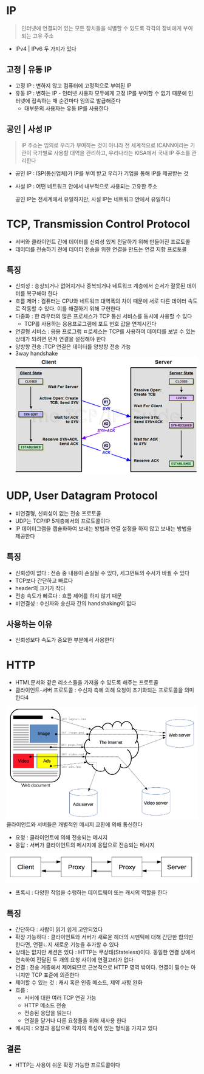 # IP

> 인터넷에 연결되어 있는 모든 장치들을 식별할 수 있도록 각각의 장비에게 부여되는 고유 주소

* IPv4 | IPv6 두 가지가 있다

## 고정 | 유동 IP

* 고정 IP : 변하지 않고 컴퓨터에 고정적으로 부여된 IP
* 유동 IP : 변하는 IP - 인터넷 사용자 모두에게 고정 IP를 부여할 수 없기 때문에 인터넷에 접속하는 매 순간마다 임의로 발급해준다
    * 대부분의 사용자는 유동 IP를 사용한다

## 공인 | 사성 IP

> IP 주소는 임의로 우리가 부여하는 것이 아니라 전 세계적으로 ICANN이라는 기관이
> 국가별로 사용할 대역을 관리하고, 우리나라는 KISA에서 국내 IP 주소를 관리한다

* 공인 IP : ISP(통신업체)가 IP를 부여 받고 우리가 기업을 통해 IP를 제공받는 것
* 사설 IP : 어떤 네트워크 안에서 내부적으로 사용되는 고유한 주소

    공인 IP는 전세계에서 유일하지만, 사설 IP는 네트워크 안에서 유일하다

# TCP, Transmission Control Protocol

* 서버와 클라이언트 간에 데이터를 신뢰성 있게 전달하기 위해 만들어진 프로토콜
* 데이터를 전송하기 전에 데이터 전송을 위한 연결을 만드는 연결 지향 프로토콜

## 특징

* 신뢰성 : 송상되거나 없어지거나 중복되거나 네트워크 계층에서 순서가 잘못된 데이터를 복구해야 한다
* 흐름 제어 : 컴퓨터는 CPU와 네트워크 대역폭의 차이 때문에 서로 다른 데이터 속도로 작동할 수 있다. 이를 해결하기 위해 구현한다
* 다중화 : 한 라우터의 많은 프로세스가 TCP 통신 서비스를 동시에 사용할 수 있다
    * TCP를 사용하는 응용프로그램에 포트 번호 값을 연계시킨다
* 연결형 서비스 : 응용 프로그램 ㅍ로세스는 TCP를 사용하여 데이터를 보낼 수 있는 상태가 되려면 먼저 연결을 설정해야 한다
* 양방향 전송 :TCP 연결은 데이터를 양방향 전송 가능
* 3way handshake
  ![img.png](img/3way%20handshake.png)

# UDP, User Datagram Protocol
* 비연결형, 신뢰성이 없는 전송 프로토콜
* UDP는 TCP/IP 5계층에서의 프로토콜이다
* IP 데이터그램을 캡슐화하여 보내는 방법과 연결 설정을 하지 않고 보내는 방법을 제공한다

## 특징
* 신뢰성이 없다 : 전송 중 내용이 손실될 수 있다, 세그먼트의 수서가 바뀔 수 있다
* TCP보다 간단하고 빠르다
* header의 크기가 작다
* 전송 속도가 빠르다 : 흐름 제어를 하지 않기 때문
* 비연결성 : 수신자와 송신자 간의 handshaking이 없다

## 사용하는 이유
* 신뢰성보다 속도가 중요한 부분에서 사용한다


# HTTP
* HTML문서와 같은 리소스들을 가져올 수 있도록 해주는 프로토콜
* 클라이언트-서버 프로토콜 : 수신자 측에 의해 요청이 초기화되는 프로토콜을 의미한다4

![img.png](img/HTTP.png)
클라이언트와 서버들은 개별적인 메시지 교환에 의해 통신한다
* 요청 : 클라이언트에 의해 전송되는 메시지
* 응답 : 서버가 클라이언트의 메시지에 응답으로 전송되는 메시지

![img.png](img/httpProxy.png)
* 프록시 : 다양한 작업을 수행하는 데이트웨이 또는 캐시의 역할을 한다

## 특징
* 간단하다 : 사람이 읽기 쉽게 고안되었다
* 확장 가능하다 : 클라이언트와 서버가 새로운 헤더의 시멘틱에 대해 간단한 합의만 한다면, 언젣ㄴ지 새로운 기능을 추가할 수 있다
* 상태는 없지만 세션은 있다 : HTTP는 무상태(Stateless)이다. 동일한 연결 상에서 연속하여 전달된 두 개의 요청 사이에 연결고리가 없다
* 연결 : 전송 계층에서 제어되므로 근본적으로 HTTP 영역 밖이다. 연결이 필수는 아니지만 TCP 표준에 의존한다
* 제어할 수 있는 것 : 캐시 혹은 인증 메소드, 제약 사항 완화
* 흐름 :
  * 서버에 대한 여러 TCP 연결 가능
  * HTTP 메소드 전송
  * 전송된 응답을 읽는다
  * 연결을 닫거나 다른 요청들을 위해 재사용 한다
* 메시지 : 요청과 응답으로 각자의 특성이 있는 형식을 가지고 있다

## 결론
* HTTP는 사용이 쉬운 확장 가능한 프로토콜이다
